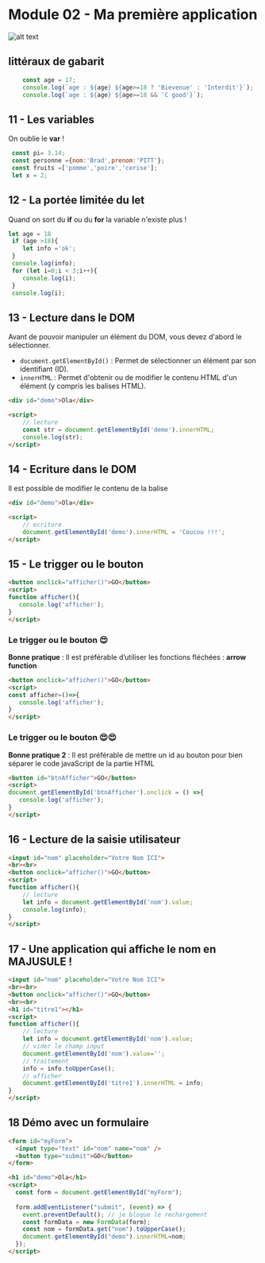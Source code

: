 # Module 02 - Ma première application

![alt text](m2.webp)

## littéraux de gabarit
```js
    const age = 17;
    console.log(`age : ${age} ${age>=18 ? 'Bievenue' : 'Interdit'}`);
    console.log(`age : ${age} ${age>=18 && 'C good'}`);
```

## 11 - Les variables
On oublie le **var** !
```js
 const pi= 3.14;
 const personne ={nom:'Brad',prenom:'PITT'};
 const fruits =['pomme','poire','cerise'];
 let x = 2;
```
## 12 - La portée limitée du let
Quand on sort du **if** ou du **for** la variable n'existe plus !
```js
let age = 18
 if (age >18){
    let info ='ok';
 }
 console.log(info);
 for (let i=0;i < 3;i++){
    console.log(i);
 }
 console.log(i);
```


## 13 - Lecture dans le DOM
Avant de pouvoir manipuler un élément du DOM, vous devez d'abord le sélectionner.

- <code>document.getElementById()</code> : Permet de sélectionner un élément par son identifiant (ID).
- <code>innerHTML</code> : Permet d'obtenir ou de modifier le contenu HTML d'un élément (y compris les balises HTML).

```html
<div id="demo">Ola</div>

<script>
    // lecture
    const str = document.getElementById('demo').innerHTML;
    console.log(str);
</script>
```

## 14 - Ecriture dans le DOM
Il est possible de modifier le contenu de la balise
```html
<div id="demo">Ola</div>

<script>
    // ecriture
    document.getElementById('demo').innerHTML = 'Coucou !!!';
</script>
```

## 15 -  Le trigger ou le bouton 
```html
<button onclick="afficher()">GO</button>
<script>
function afficher(){
   console.log('afficher');
}
</script>
```
###  Le trigger ou le bouton :heart_eyes:
**Bonne pratique**  : Il est préférable d’utiliser les fonctions fléchées : **arrow function**
```html
<button onclick="afficher()">GO</button>
<script>
const afficher=()=>{
   console.log('afficher');
}
</script>
```

###  Le trigger ou le bouton :heart_eyes::heart_eyes:
**Bonne pratique 2**  : Il est préférable de mettre un id au bouton pour bien séparer le code javaScript de la partie HTML 
```html
<button id="btnAfficher">GO</button>
<script>
document.getElementById('btnAfficher').onclick = () =>{
   console.log('afficher');
}
</script>
```

## 16 - Lecture de la saisie utilisateur
```html
<input id="nom" placeholder="Votre Nom ICI">
<br><br>
<button onclick="afficher()">GO</button>
<script>
function afficher(){
    // lecture
    let info = document.getElementById('nom').value;
    console.log(info);
}
</script>
```
## 17 - Une application qui affiche le nom en MAJUSULE !
```html
<input id="nom" placeholder="Votre Nom ICI">
<br><br>
<button onclick="afficher()">GO</button>
<br><br>
<h1 id="titre1"></h1>
<script>
function afficher(){
    // lecture
    let info = document.getElementById('nom').value;
    // vider le champ input
    document.getElementById('nom').value='';
    // traitement
    info = info.toUpperCase();
    // afficher
    document.getElementById('titre1').innerHTML = info;
}
</script>
```
## 18 Démo avec un formulaire

```html
<form id="myForm">
  <input type="text" id="nom" name="nom" />
  <button type="submit">GO</button>
</form>

<h1 id="demo">Ola</h1>
<script>
  const form = document.getElementById("myForm");
  
  form.addEventListener("submit", (event) => {
    event.preventDefault(); // je bloque le rechargement
    const formData = new FormData(form);
    const nom = formData.get("nom").toUpperCase();
    document.getElementById("demo").innerHTML=nom;
  });
</script>
```
